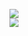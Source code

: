 [![](https://img.shields.io/badge/Made%20With-Github%20Spray-lightgrey.svg?style=for-the-badge&logo=github)](https://github.com/Annihil/github-spray#31133)  
[![](https://i.imgur.com/2DrTn0Z.gif)](https://github.com/Annihil/github-spray)